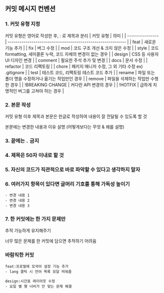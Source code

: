 ## 커밋 메시지 컨벤션

### 1. 커밋 유형 지정

커밋 유형은 영어로 작성한 후, : 로 제목과 분리
| 커밋 유형 | 의미 |
| ---------------- | ------------------------------------------------------------ |
| feat | 새로운 기능 추가 |
| fix | 버그 수정 |
| mod | 코드 구조 개선 & 크지 않은 수정 |
| style | 코드 formatting, 세미콜론 누락, 코드 자체의 변경이 없는 경우 |
| design | CSS 등 사용자 UI 디자인 변경 |
| comment | 필요한 주석 추가 및 변경 |
| docs | 문서 수정 |
| refactor | 코드 리팩토링 |
| chore | 패키지 매니저 수정, 그 외 기타 수정 ex) .gitignore |
| test | 테스트 코드, 리팩토링 테스트 코드 추가 |
| rename | 파일 또는 폴더 명을 수정하거나 옮기는 작업만인 경우 |
| remove | 파일을 삭제하는 작업만 수행한 경우 |
| !BREAKING CHANGE | 커다란 API 변경의 경우 |
| !HOTFIX | 급하게 치명적인 버그를 고쳐야 하는 경우 |

### 2. 본문 작성

커밋 유형 이후 제목과 본문은 한글로 작성하여 내용이 잘 전달될 수 있도록 할 것

본문에는 변경한 내용과 이유 설명 (어떻게보다는 무엇 & 왜를 설명)

### 3. 끝에는 `.` 금지

### 4. 제목은 50자 이내로 할 것

### 5. 자신의 코드가 직관적으로 바로 파악할 수 있다고 생각하지 말자

### 6. 여러가지 항목이 있다면 글머리 기호를 통해 가독성 높이기

```
- 변경 내용 1
- 변경 내용 2
- 변경 내용 3
```

### 7. 한 커밋에는 한 가지 문제만

추적 가능하게 유지해주기

너무 많은 문제를 한 커밋에 담으면 추적하기 어려움

### 바람직한 커밋

```
feat:프로필에 모국어 설정 기능 추가
- lang 클릭 시 언어 목록 모달 띄워줌

design:시간표 레이아웃 수정
- 요일 별 행 너비가 안 맞는 문제 해결
```
